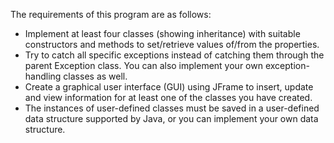 The requirements of this program are as follows:

- Implement at least four classes (showing inheritance) with suitable constructors and methods to set/retrieve values of/from the properties.
- Try to catch all specific exceptions instead of catching them through the parent Exception class. You can also implement your own exception-handling classes as well.
- Create a graphical user interface (GUI) using JFrame to insert, update and view information for at least one of the classes you have created.
- The instances of user-defined classes must be saved in a user-defined data structure supported by Java, or you can implement your own data structure.
